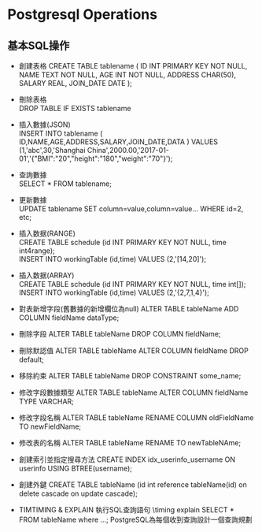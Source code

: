 # Postgresql Operations  
## 基本SQL操作  
- 創建表格
CREATE TABLE tablename (
  ID INT PRIMARY KEY NOT NULL,
  NAME TEXT NOT NULL,
  AGE INT NOT NULL,
  ADDRESS CHAR(50),
  SALARY REAL,
  JOIN_DATE DATE
);  
- 刪除表格  
DROP TABLE IF EXISTS tablename
- 插入數據(JSON)   
INSERT INTO tablename (
  ID,NAME,AGE,ADDRESS,SALARY,JOIN_DATE,DATA
) VALUES (1,'abc',30,'Shanghai China',2000.00,'2017-01-01','{"BMI":"20","height":"180","weight":"70"}');  
- 查詢數據  
SELECT * FROM tablename;  
- 更新數據  
UPDATE tablename SET column=value,column=value... WHERE id=2, etc;

- 插入数据(RANGE)  
CREATE TABLE schedule (id INT PRIMARY KEY NOT NULL, time int4range);  
INSERT INTO workingTable (id,time) VALUES (2,'[14,20]');  

- 插入数据(ARRAY)  
CREATE TABLE schedule (id INT PRIMARY KEY NOT NULL, time int[]);  
INSERT INTO workingTable (id,time) VALUES (2,'{2,7,1,4}');

- 對表新增字段(舊數據的新增欄位為null)
ALTER TABLE tableName ADD COLUMN fieldName dataType;

- 刪除字段
ALTER TABLE tableName DROP COLUMN fieldName;

- 刪除默認值
ALTER TABLE tableName ALTER COLUMN fieldName DROP default;

- 移除約束
ALTER TABLE tableName DROP CONSTRAINT some_name;

- 修改字段數據類型
ALTER TABLE tableName ALTER COLUMN fieldName TYPE VARCHAR;

- 修改字段名稱
ALTER TABLE tableName RENAME COLUMN oldFieldName TO newFieldName;

- 修改表的名稱
ALTER TABLE tableName RENAME TO newTableNAme;

- 創建索引並指定搜尋方法
CREATE INDEX idx_userinfo_username ON userinfo USING BTREE(username);

- 創建外鍵
CREATE TABLE tableName (id int reference tableName(id) on delete cascade on update cascade);

- TIMTIMING & EXPLAIN 執行SQL查詢語句
\timing
explain SELECT * FROM tableName where ...;
PostgreSQL為每個收到查詢設計一個查詢規劃